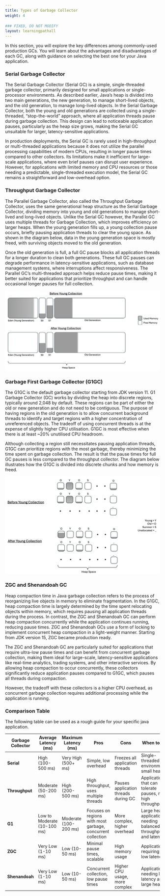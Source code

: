 ```yaml
---
title: Types of Garbage Collector
weight: 4

### FIXED, DO NOT MODIFY
layout: learningpathall
---
```


In this section, you will explore the key differences among commonly-used production GCs. You will learn about the advantages and disadvantages of each GC, along with guidance on selecting the best one for your Java application.

### Serial Garbage Collector

The Serial Garbage Collector (Serial GC) is a simple, single-threaded garbage collector, primarily designed for small applications or single-processor environments. As described earlier, Java’s heap is divided into two main generations, the new generation, to manage short-lived objects, and the old generation, to manage long-lived objects. In the Serial Garbage Collector, both the young and old generations are collected using a single-threaded, “stop-the-world” approach, where all application threads pause during garbage collection. This design can lead to noticeable application pauses, particularly as the heap size grows, making the Serial GC unsuitable for larger, latency-sensitive applications.

In production deployments, the Serial GC is rarely used in high-throughput or multi-threaded applications because it does not utilize the parallel processing capabilities of modern CPUs, resulting in longer pause times compared to other collectors. Its limitations make it inefficient for large-scale applications, where even brief pauses can disrupt user experience. However, for applications with limited memory and CPU resources or those needing a predictable, single-threaded execution model, the Serial GC remains a straightforward and low-overhead option.

### Throughput Garbage Collector

The Parallel Garbage Collector, also called the Throughput Garbage Collector, uses the same generational heap structure as the Serial Garbage Collector, dividing memory into young and old generations to manage short-lived and long-lived objects. Unlike the Serial GC however, the Parallel GC uses multiple threads for Garbage Collection, which improves efficiency on larger heaps. When the young generation fills up, a young collection pause occurs, briefly pausing application threads to clear the young space. As shown in the diagram below, data in the young generation space is mostly freed, with surviving objects moved to the old generation.

Once the old generation is full, a full GC pause blocks all application threads for a longer duration to clean both generations. These full GC pauses can degrade performance in latency-sensitive applications, such as database management systems, where interruptions affect responsiveness. The Parallel GC’s multi-threaded approach helps reduce pause times, making it better suited for applications that prioritize throughput and can handle occasional longer pauses for full collection.

![throughput_minor_gc](./throughput_gc.jpg)

### Garbage First Garbage Collector (G1GC)

The G1GC is the default garbage collector starting from JDK version 11. G1 Garbage Collector (GC) works by dividing the heap into discrete regions, typically around 2,048 by default. These regions can be part of either the old or new generation and do not need to be contiguous. The purpose of having regions in the old generation is to allow concurrent background threads to identify and target regions with a higher concentration of unreferenced objects. The tradeoff of using concurrent threads is at the expense of slightly higher CPU utilisation. G1GC is most effective when there is at least ~20% unutilised CPU headroom. 

Although collecting a region still necessitates pausing application threads, G1GC can prioritize regions with the most garbage, thereby minimizing the time spent on garbage collection. The result is that the pause times for full GC pauses is less compared to the throughput collector. The diagram below illustrates how the G1GC is divided into discrete chunks and how memory is freed.

![g1gc](./g1gc.jpg)

### ZGC and Shenandoah GC

Heap compaction time in Java garbage collection refers to the process of reorganizing live objects in memory to eliminate fragmentation. In the G1GC, heap compaction time is largely determined by the time spent relocating objects within memory, which requires pausing all application threads during the process. In contrast, the ZGC and Shenandoah GC can perform heap compaction concurrently while the application continues running, reducing pause times. ZGC and Shenandoah GCs use a form of locking to implement concurrent heap compaction in a light-weight manner. Starting from JDK version 15, ZGC became production ready. 

The ZGC and Shenandoah GC are particularly suited for applications that require ultra-low pause times and can benefit from concurrent garbage collection, making them ideal for large-scale, latency-sensitive applications like real-time analytics, trading systems, and other interactive services. By allowing heap compaction to occur concurrently, these collectors significantly reduce application pauses compared to G1GC, which pauses all threads during compaction.

However, the tradeoff with these collectors is a higher CPU overhead, as concurrent garbage collection requires additional processing while the application is running. 

### Comparison Table

The following table can be used as a rough guide for your specific java application.



| Garbage Collector | Average Latency (ms) | Maximum Latency (ms) | Pros | Cons | When to Use | Example Application |
|-------------------|----------------------|----------------------|------|------|-------------|---------------------|
| **Serial**        | High (100-500 ms)    | Very High (500+ ms)  | Simple, low overhead | Freezes all application threads | Single-threaded environments, small heaps | Resource-constrained Docker containers |
| **Throughput**    | Moderate (50-200 ms) | High (200-500 ms)    | High throughput, uses multiple threads | Pauses application threads during GC | Applications that can tolerate pauses, need high throughput | Batch processing systems |
| **G1**            | Low to Moderate (10-100 ms) | Moderate (100-200 ms) | Focuses on regions with most garbage, concurrent collection | More complex, higher overhead | Large heaps, applications needing balanced throughput and latency | Web servers, application servers |
| **ZGC**           | Very Low (1-10 ms)   | Low (10-50 ms)       | Minimal pause times, scalable | High memory usage | Applications requiring very low latency | Financial trading systems |
| **Shenandoah**    | Very Low (1-10 ms)   | Low (10-50 ms)       | Concurrent collection, low pause times | Higher CPU usage, more complex | Applications needing low latency and large heaps | Real-time data processing |



